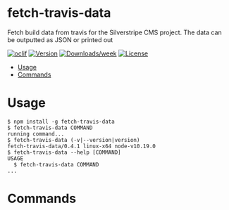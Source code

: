 fetch-travis-data
=================

Fetch build data from travis for the Silverstripe CMS project. The data can be outputted as JSON or printed out

[![oclif](https://img.shields.io/badge/cli-oclif-brightgreen.svg)](https://oclif.io)
[![Version](https://img.shields.io/npm/v/fetch-travis-data.svg)](https://npmjs.org/package/fetch-travis-data)
[![Downloads/week](https://img.shields.io/npm/dw/fetch-travis-data.svg)](https://npmjs.org/package/fetch-travis-data)
[![License](https://img.shields.io/npm/l/fetch-travis-data.svg)](https://github.com/maxime-rainville/fetch-travis-data/blob/master/package.json)

<!-- toc -->
* [Usage](#usage)
* [Commands](#commands)
<!-- tocstop -->
# Usage
<!-- usage -->
```sh-session
$ npm install -g fetch-travis-data
$ fetch-travis-data COMMAND
running command...
$ fetch-travis-data (-v|--version|version)
fetch-travis-data/0.4.1 linux-x64 node-v10.19.0
$ fetch-travis-data --help [COMMAND]
USAGE
  $ fetch-travis-data COMMAND
...
```
<!-- usagestop -->
# Commands
<!-- commands -->

<!-- commandsstop -->
